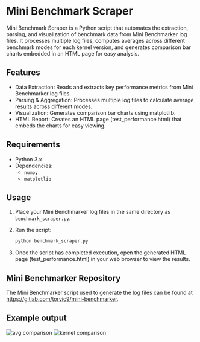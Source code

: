 # Mini Benchmark Scraper

Mini Benchmark Scraper is a Python script that automates the extraction, parsing, and visualization of benchmark data from Mini Benchmarker log files. It processes multiple log files, computes averages across different benchmark modes for each kernel version, and generates comparison bar charts embedded in an HTML page for easy analysis.


## Features

- Data Extraction: Reads and extracts key performance metrics from Mini Benchmarker log files.
- Parsing & Aggregation: Processes multiple log files to calculate average results across different modes.
- Visualization: Generates comparison bar charts using matplotlib.
- HTML Report: Creates an HTML page (test_performance.html) that embeds the charts for easy viewing.

## Requirements

- Python 3.x
- Dependencies:
  - `numpy`
  - `matplotlib`

## Usage

1. Place your Mini Benchmarker log files in the same directory as `benchmark_scraper.py`.
2. Run the script:

   ```bash
   python benchmark_scraper.py

3. Once the script has completed execution, open the generated HTML page (test_performance.html) in your web browser to view the results.

## Mini Benchmarker Repository

The Mini Benchmarker script used to generate the log files can be found at https://gitlab.com/torvic9/mini-benchmarker.

## Example output

![avg comparison](demos/average_performance_comparison_horizontal_All.png)
![kernel comparison](demos/kernel_version_comparison_All.png)
